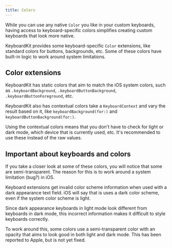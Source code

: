 ```yaml
---
title: Colors
---
```


While you can use any native `Color` you like in your custom keyboards, having access to keyboard-specific colors simplifies creating custom keyboards that look more native.

KeyboardKit provides some keyboard-specific `Color` extensions, like standard colors for buttons, backgrounds, etc. Some of these colors have built-in logic to work around system limitations.



## Color extensions

KeyboardKit has static colors that aim to match the iOS system colors, such as `.keyboardBackground`, `.keyboardButtonBackground`, `.keyboardButtonForeground`, etc.

KeyboardKit also has contextual colors take a ``KeyboardContext`` and vary the result based on it, like `keyboardBackground(for:)` and `keyboardButtonBackground(for:)`.

Using the contextual colors means that you don't have to check for light or dark mode, which device that is currently used, etc. It's recommended to use these instead of the raw values. 



## Important about keyboards and colors

If you take a closer look at some of these colors, you will notice that some are semi-transparent. The reason for this is to work around a system limitation (bug?) in iOS.

Keyboard extensions get invalid color scheme information when used with a dark appearance text field. iOS will say that is uses a dark color scheme, even if the system color scheme is light. 

Since dark appearance keyboards in light mode look different from keyboards in dark mode, this incorrect information makes it difficult to style keyboards correctly. 

To work around this, some colors use a semi-transparent color with an opacity that aims to look good in both light and dark mode. This has been reported to Apple, but is not yet fixed.



[Pro]: /pro